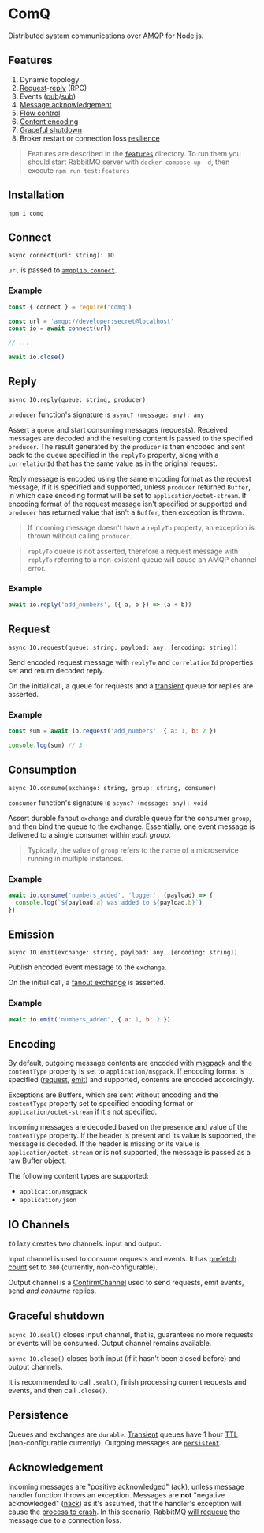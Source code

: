 # ComQ

Distributed system communications over [AMQP](https://github.com/amqp-node/amqplib) for
Node.js.

## Features

1. Dynamic topology
2. [Request](#request)-[reply](#reply) (RPC)
3. Events ([pub](#emission)/[sub](#consumption))
4. [Message acknowledgement](#acknowledgement)
5. [Flow control](#io-channels)
6. [Content encoding](#encoding)
7. [Graceful shutdown](#graceful-shutdown)
8. Broker restart or connection loss [resilience](#persistence)

> Features are described in the [`features`](features) directory. To run them you should start
> RabbitMQ server with `docker compose up -d`, then execute `npm run test:features`

## Installation

`npm i comq`

## Connect

`async connect(url: string): IO`

`url` is passed
to [`amqplib.connect`](https://amqp-node.github.io/amqplib/channel_api.html#connect).

### Example

```javascript
const { connect } = require('comq')

const url = 'amqp://developer:secret@localhost'
const io = await connect(url)

// ...

await io.close()
```

## Reply

`async IO.reply(queue: string, producer)`

`producer` function's signature is `async? (message: any): any`

Assert a `queue` and start consuming messages (requests). Received messages are decoded and
the resulting content is passed to the specified `producer`. The result generated by the `producer`
is then encoded and sent back to the queue specified in the `replyTo` property, along with
a `correlationId` that has the same value as in the original request.

Reply message is encoded using the same encoding format as the request message, if it is specified
and supported, unless `producer` returned `Buffer`, in which case encoding format will be set
to `application/octet-stream`. If encoding format of the request message isn't specified or
supported and `producer` has returned value that isn't a `Buffer`, then exception is thrown.

> If incoming message doesn't have a `replyTo` property, an exception is thrown without
> calling `producer`.

> `replyTo` queue is not asserted, therefore a request message with `replyTo` referring to a
> non-existent queue will cause an AMQP channel error.

### Example

```javascript
await io.reply('add_numbers', ({ a, b }) => (a + b))
```

## Request

`async IO.request(queue: string, payload: any, [encoding: string])`

Send encoded request message with `replyTo` and `correlationId` properties set and
return decoded reply.

On the initial call, a queue for requests and a [transient](#persistence) queue for replies are
asserted.

### Example

```javascript
const sum = await io.request('add_numbers', { a: 1, b: 2 })

console.log(sum) // 3
```

## Consumption

`async IO.consume(exchange: string, group: string, consumer)`

`consumer` function's signature is `async? (message: any): void`

Assert durable fanout `exchange` and durable queue for the consumer `group`, and then bind the queue
to the exchange. Essentially, one event message is delivered to a single consumer within *each
group*.

> Typically, the value of `group` refers to the name of a microservice running in multiple
> instances.

### Example

```javascript
await io.consume('numbers_added', 'logger', (payload) => {
  console.log(`${payload.a} was added to ${payload.b}`)
})
```

## Emission

`async IO.emit(exchange: string, payload: any, [encoding: string])`

Publish encoded event message to the `exchange`.

On the initial call,
a [fanout exchange](https://www.rabbitmq.com/tutorials/amqp-concepts.html#exchanges) is
asserted.

### Example

```javascript
await io.emit('numbers_added', { a: 1, b: 2 })
```

## Encoding

By default, outgoing message contents are encoded with [msgpack](https://msgpack.org) and
the `contentType` property is set to `application/msgpack`. If encoding format is
specified ([request](#request), [emit](#emission)) and supported, contents are encoded accordingly.

Exceptions are Buffers, which are sent without encoding and the `contentType` property set
to specified encoding format or `application/octet-stream` if it's not specified.

Incoming messages are decoded based on the presence and value of the `contentType` property. If the
header is present and its value is supported, the message is decoded. If the header is missing or
its value is `application/octet-stream` or is not supported, the message is passed as a raw Buffer
object.

The following content types are supported:

- `application/msgpack`
- `application/json`

## IO Channels

`IO` lazy creates two channels: input and output.

Input channel is used to consume requests and events. It
has [prefetch count](https://www.rabbitmq.com/confirms.html#channel-qos-prefetch) set to `300`
(currently, non-configurable).

Output channel is
a [ConfirmChannel](https://amqp-node.github.io/amqplib/channel_api.html#confirmchannel) used to send
requests, emit events, send *and consume* replies.

## Graceful shutdown

`async IO.seal()` closes input channel, that is, guarantees no more requests or events will be
consumed. Output channel remains available.

`async IO.close()` closes both input (if it hasn't been closed before) and output channels.

It is recommended to call `.seal()`, finish processing current requests and events, and then
call `.close()`.

## Persistence

Queues and exchanges are `durable`. [Transient](#request) queues have 1
hour [TTL](https://www.rabbitmq.com/ttl.html#queue-ttl) (non-configurable currently). Outgoing
messages are [`persistent`](https://amqp-node.github.io/amqplib/channel_api.html#channel_publish).

## Acknowledgement

Incoming messages are "positive
acknowledged" ([ack](https://amqp-node.github.io/amqplib/channel_api.html#channel_ack)), unless
message handler function throws an exception. Messages are **not** "negative
acknowledged" ([nack](https://amqp-node.github.io/amqplib/channel_api.html#channel_nack)) as it's
assumed, that the handler's exception will cause
the [process to crash](https://www.reactivedesignpatterns.com/patterns/let-it-crash.html). In this
scenario, RabbitMQ [will requeue](https://www.rabbitmq.com/confirms.html#automatic-requeueing) the
message due to a connection loss.
